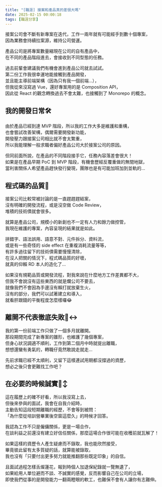 ```yaml
---
title: "[職涯] 接案和產品真的差很大嗎"
date: 2025-02-15 00:00:18
tags: [職涯分享]
---
```


<!-- truncate -->

接案公司會不斷有新專案在迭代，工作一兩年就有可能經手到數十個專案，  
因為業務會持續拉案源，維持公司營運。  

產品公司是將專案數量縮現在公司的自有產品中，  
在不同的產品階段進去，會接收到不同型態的任務。  

<!-- more -->

過去前輩會建議我們有機會進到產品公司就去試試。  
第二份工作我很幸運地能接觸到產品開發，  
並且能主導前端架構（因為只有我一個前端...），  
但我從來沒寫過 Vue，還好專案用的是 Composition API，  
因此從 React 的觀念轉換過去不會太難，也接觸到了 Monorepo 的概念。  

## 我的開發日常🛠️ 

由於產品已經到達 MVP 階段，所以我的工作大多是維護和重構，  
也會嘗試改善架構，偶爾需要開發新功能，  
開發壓力跟接案公司相比就不會太繁重，  
所以我能理解一般求職者偏好產品公司大於接案公司的原因。  

但同前面所說，在產品的不同階段接手它，任務內容落差會很大！  
如果是在產品早期 PoC 到 MVP 階段，有機會歷經反覆重做的無間地獄，  
當利害關係人希望產品趕快發行變現，團隊也是有可能加班加到並軌的...  

## 程式碼的品質🧐 

接案公司比較常被討論的是一直趕趕趕結案，  
沒有明確的開發流程，或是沒空做 Code Review，  
堆積的技術債就會很多。  

就算是產品公司，規模小的新創也不一定有人力和餘力做控管，  
我現在維護的專案，內容呈現的結果就是如此。  

拼錯字、語法誤用、語意不對、元件拆分、資料流，  
或是有一些奇怪的 side effect 在重複消耗流量等等，  
有許多過往留下的技術債需要慢慢清除，  
在沒人把關的情況下，程式碼品質的好壞，  
就真的仰賴 RD 本人的造化了...

如果沒有規範品質或開發流程，對我來說在什麼地方工作差異都不大，  
但我不會說沒有這些東西的就是爛公司不要去，  
就像我們不會因為手邊沒有賴打就放棄生火，  
沒有的部分，我們可以試著建立和導入，  
就看肝跟錢的平衡程度怎麼樣囉😂


## 離開不代表徹底失敗🙂‍↔️ 

我的第一份前端工作只做了一個多月就離開。  
那段期間完成了新專案的雛形，也維護了幾個專案，  
但身心狀況調適不順利，工作到第二個月中時就提出離職，  
想想還蠻有勇氣的，轉職仔竟然敢說走就走...  

先前求職已經不太順利，又留下這樣連試用期都沒撐過的資歷，  
想必之後只會更難找工作吧？  


## 在必要的時候誠實🙂‍↕️ 

這在履歷上的確不好看，所以我沒寫上去，  
但後來參與的面試，我會在自我介紹時，  
主動告知這段短期離職的經歷，不會等到被問：  
「為什麼從培訓營畢業後空窗這麼久」的時候才回答。  

我認為工作不只是僱傭關係，更是一場合作，  
在談利益之前還沒有建立好信任關係，那麼這場合作很可能在收穫前就瓦解了！  

如果這樣的資歷令人產生疑慮而不錄取，我也能欣然接受，  
畢竟彼此留有太多質疑的話，就算能被錄取，  
我也沒有「只要付出更多努力就能推翻那些既定印象」的自信。  

且面試過程怎樣舌燦蓮花，報到時個人加退保紀錄就一覽無遺了，  
如果給用人單位避而不談、不誠實的感覺，反而影響自己在公司的立場，  
即使我們從事的是開發能力一翻兩瞪眼的軟工，也難保不會有人讓你有志難伸。  